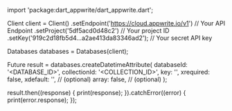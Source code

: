 import 'package:dart_appwrite/dart_appwrite.dart';

Client client = Client()
  .setEndpoint('https://cloud.appwrite.io/v1') // Your API Endpoint
  .setProject('5df5acd0d48c2') // Your project ID
  .setKey('919c2d18fb5d4...a2ae413da83346ad2'); // Your secret API key

Databases databases = Databases(client);

Future result = databases.createDatetimeAttribute(
  databaseId: '<DATABASE_ID>',
  collectionId: '<COLLECTION_ID>',
  key: '',
  xrequired: false,
  xdefault: '', // (optional)
  array: false, // (optional)
);

result.then((response) {
  print(response);
}).catchError((error) {
  print(error.response);
});
